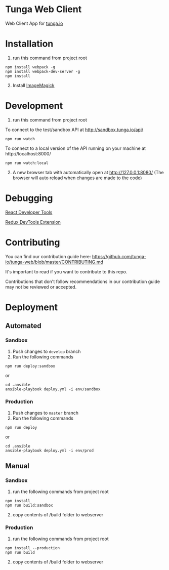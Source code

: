 # Tunga Web Client
Web Client App for [tunga.io](http://tunga.io/)

# Installation
1. run this command from project root
```
npm install webpack -g
npm install webpack-dev-server -g
npm install
```
2. Install [ImageMagick](https://www.imagemagick.org/script/download.php)

# Development
1. run this command from project root

To connect to the test/sandbox API at http://sandbox.tunga.io/api/
```
npm run watch
```

To connect to a local version of the API running on your machine at http://localhost:8000/
```
npm run watch:local
```

2. A new browser tab with automatically open at http://127.0.0.1:8080/
(The browser will auto reload when changes are made to the code)

# Debugging

[React Developer Tools](https://github.com/facebook/react-devtools)

[Redux DevTools Extension](https://github.com/zalmoxisus/redux-devtools-extension)

# Contributing
You can find our contribution guide here: https://github.com/tunga-io/tunga-web/blob/master/CONTRIBUTING.md

It's important to read if you want to contribute to this repo. 

Contributions that don't follow recommendations in our contribution guide may not be reviewed or accepted.

# Deployment

## Automated

### Sandbox
1. Push changes to `develop` branch
2. Run the following commands
```
npm run deploy:sandbox
```
or
```
cd .ansible
ansible-playbook deploy.yml -i env/sandbox
```

### Production
1. Push changes to `master` branch
2. Run the following commands
```
npm run deploy
```
or
```
cd .ansible
ansible-playbook deploy.yml -i env/prod
```


## Manual

### Sandbox
1. run the following commands from project root
```
npm install
npm run build:sandbox
```
2. copy contents of /build folder to webserver

### Production
1. run the following commands from project root
```
npm install --production
npm run build
```
2. copy contents of /build folder to webserver
